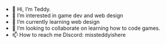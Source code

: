 - 👋 Hi, I’m Teddy.
- 👀 I’m interested in game dev and web design
- 🌱 I’m currently learning web design
- 💞️ I’m looking to collaborate on learning how to code games.
- 📫 How to reach me Discord: missteddyishere

<!---
SavageryG/SavageryG is a ✨ special ✨ repository because its `README.md` (this file) appears on your GitHub profile.
You can click the Preview link to take a look at your changes.
--->
